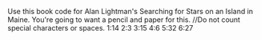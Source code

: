Use this book code for Alan Lightman's Searching for Stars on an Island in Maine. You're going to want a pencil and paper for this.
//Do not count special characters or spaces.
1:14
2:3
3:15
4:6
5:32
6:27
